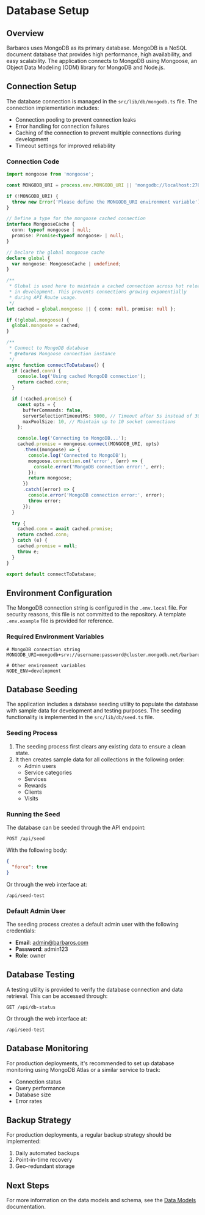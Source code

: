 # Database Setup

## Overview

Barbaros uses MongoDB as its primary database. MongoDB is a NoSQL document database that provides high performance, high availability, and easy scalability. The application connects to MongoDB using Mongoose, an Object Data Modeling (ODM) library for MongoDB and Node.js.

## Connection Setup

The database connection is managed in the `src/lib/db/mongodb.ts` file. The connection implementation includes:

- Connection pooling to prevent connection leaks
- Error handling for connection failures
- Caching of the connection to prevent multiple connections during development
- Timeout settings for improved reliability

### Connection Code

```typescript
import mongoose from 'mongoose';

const MONGODB_URI = process.env.MONGODB_URI || 'mongodb://localhost:27017/barbaros';

if (!MONGODB_URI) {
  throw new Error('Please define the MONGODB_URI environment variable');
}

// Define a type for the mongoose cached connection
interface MongooseCache {
  conn: typeof mongoose | null;
  promise: Promise<typeof mongoose> | null;
}

// Declare the global mongoose cache
declare global {
  var mongoose: MongooseCache | undefined;
}

/**
 * Global is used here to maintain a cached connection across hot reloads
 * in development. This prevents connections growing exponentially
 * during API Route usage.
 */
let cached = global.mongoose || { conn: null, promise: null };

if (!global.mongoose) {
  global.mongoose = cached;
}

/**
 * Connect to MongoDB database
 * @returns Mongoose connection instance
 */
async function connectToDatabase() {
  if (cached.conn) {
    console.log('Using cached MongoDB connection');
    return cached.conn;
  }

  if (!cached.promise) {
    const opts = {
      bufferCommands: false,
      serverSelectionTimeoutMS: 5000, // Timeout after 5s instead of 30s
      maxPoolSize: 10, // Maintain up to 10 socket connections
    };

    console.log('Connecting to MongoDB...');
    cached.promise = mongoose.connect(MONGODB_URI, opts)
      .then((mongoose) => {
        console.log('Connected to MongoDB');
        mongoose.connection.on('error', (err) => {
          console.error('MongoDB connection error:', err);
        });
        return mongoose;
      })
      .catch((error) => {
        console.error('MongoDB connection error:', error);
        throw error;
      });
  }

  try {
    cached.conn = await cached.promise;
    return cached.conn;
  } catch (e) {
    cached.promise = null;
    throw e;
  }
}

export default connectToDatabase;
```

## Environment Configuration

The MongoDB connection string is configured in the `.env.local` file. For security reasons, this file is not committed to the repository. A template `.env.example` file is provided for reference.

### Required Environment Variables

```
# MongoDB connection string
MONGODB_URI=mongodb+srv://username:password@cluster.mongodb.net/barbaros

# Other environment variables
NODE_ENV=development
```

## Database Seeding

The application includes a database seeding utility to populate the database with sample data for development and testing purposes. The seeding functionality is implemented in the `src/lib/db/seed.ts` file.

### Seeding Process

1. The seeding process first clears any existing data to ensure a clean state.
2. It then creates sample data for all collections in the following order:
   - Admin users
   - Service categories
   - Services
   - Rewards
   - Clients
   - Visits

### Running the Seed

The database can be seeded through the API endpoint:

```
POST /api/seed
```

With the following body:

```json
{
  "force": true
}
```

Or through the web interface at:

```
/api/seed-test
```

### Default Admin User

The seeding process creates a default admin user with the following credentials:

- **Email**: admin@barbaros.com
- **Password**: admin123
- **Role**: owner

## Database Testing

A testing utility is provided to verify the database connection and data retrieval. This can be accessed through:

```
GET /api/db-status
```

Or through the web interface at:

```
/api/seed-test
```

## Database Monitoring

For production deployments, it's recommended to set up database monitoring using MongoDB Atlas or a similar service to track:

- Connection status
- Query performance
- Database size
- Error rates

## Backup Strategy

For production deployments, a regular backup strategy should be implemented:

1. Daily automated backups
2. Point-in-time recovery
3. Geo-redundant storage

## Next Steps

For more information on the data models and schema, see the [Data Models](./data-models.md) documentation. 
